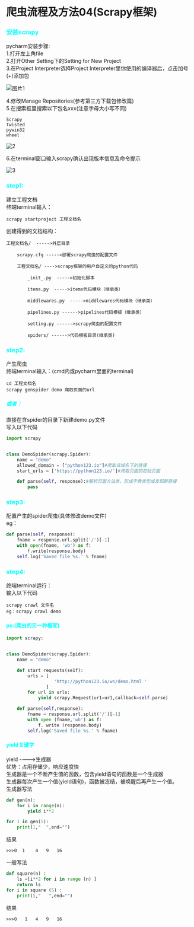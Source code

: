 # 爬虫流程及方法04(Scrapy框架)

### <font color=cyan>安装scrapy</font>

pycharm安装步骤:  
1.打开左上角file  
2.打开Other Setting下的Setting for New Project  
3.在Project Interpreter选择Project Interpreter里你使用的编译器后，点击加号(+)添加包  

![图片1](https://pic./2020/04/17/50187a9d453a1.png)  

4.修改Manage Repositories(参考第三方下载包修改篇)  
5.在搜索框里搜索以下包名xxx(注意字母大小写不同)
```
Scrapy
Twisted
pywin32
wheel
```
![2](https://pic./2020/04/17/5a07d6374190d.png)

6.在terminal窗口输入scrapy确认出现版本信息及命令提示  

![3](https://pic./2020/04/17/47c822b71eabc.png)
### <font color=cyan>step1:</font>
建立工程文档  
终端terminal输入：  

```
scrapy startproject 工程文档名
```


创建得到的文档结构：

    工程文档名/  ----->外层目录

        scrapy.cfg ----->部署scrapy爬虫的配置文件

        工程文档名/ ---->scrapy框架的用户自定义的python代码

            _init_.py  ----->初始化脚本

            items.py  ----->items代码模块（继承类）

            middlewares.py  ----->middlewares代码模块（继承类）

            pipelines.py ------>pipelines代码模板（继承类）

            setting.py ------>scrapy爬虫的配置文件

            spiders/ ------>代码模板目录(继承类)

### <font color=cyan>step2:</font>

产生爬虫  
终端terminal输入：(cmd内或pycharm里面的terminal)  

```
cd 工程文档名
scrapy genspider demo 爬取页面的url
```

##### <font color=cyan>或者：</font>

直接在含spider的目录下新建demo.py文件  
写入以下代码
```python
import scrapy


class DemoSpider(scrapy.Spider):
    name = "demo"
    allowed_domain = ["python123.io"]#爬取该域名下的链接
    start_urls = ['https://python123.io/']#爬取页面的初始页面

    def parse(self, response):#解析页面方法类，形成字典类型或发现新链接
        pass
```

### <font color=cyan>step3:</font>
配置产生的spider爬虫(具体修改demo文件)  
eg：
```python    
def parse(self, response):
    fname = response.url.split('/')[-1]
    with open(fname, 'wb') as f:
        f.write(response.body)
    self.log('Saved file %s.' % fname)
```
### <font color=cyan>step4:</font>

终端terminal运行：  
输入以下代码  

```
scrapy crawl 文件名
eg：scrapy crawl demo
```

#### <font color=cyan>ps:(爬虫的另一种框架)</font>
```python
import scrapy:


class DemoSpider(scrapy.Spider):
    name = "demo"

    def start requests(se1f):
        urls = [
                  'http://python123.io/ws/demo.html '
               ]
        for url in urls:
            yield scrapy.Request(ur1=ur1,callback=self.parse)

    def parse(self,response):
        fname = response.url.split('/')[-1]
        with open (fname,'wb') as f:
            f. write (response.body)
        self.log('Saved file %s.' % fname)
```
#### <font color=cyan>yield关键字</font>

yield ---->生成器  
优势：占用存储少，响应速度快  
生成器是一个不断产生值的函数，包含yield语句的函数是一个生成器  
生成器每次产生一个值(yield语句)，函数被冻结，被唤醒后再产生一个值。  
生成器写法  
```python
def gen(n):
    for i in range(n):
        yield i**2

for 1 in gen(5):
    print(1,"  ",end="")
```
结果
```
>>>0  1    4   9   16
```
一般写法  
```python
def square(n) :
    ls =[i**2 for i in range (n) ]
    return ls
for i in square (5) :
    print(i,"   ",end="")
```
结果  
```
>>>0   1   4   9   16
```




